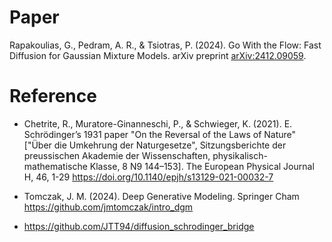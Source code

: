 # Paper

Rapakoulias, G., Pedram, A. R., & Tsiotras, P. (2024). Go With the
Flow: Fast Diffusion for Gaussian Mixture Models. arXiv preprint
[arXiv:2412.09059](https://arxiv.org/pdf/2412.09059).

# Reference

- Chetrite, R., Muratore-Ginanneschi, P., & Schwieger,
K. (2021). E. Schrödinger’s 1931 paper "On the Reversal of the Laws of
Nature" ["Über die Umkehrung der Naturgesetze", Sitzungsberichte der
preussischen Akademie der Wissenschaften, physikalisch-mathematische
Klasse, 8 N9 144–153]. The European Physical Journal H, 46, 1-29
<https://doi.org/10.1140/epjh/s13129-021-00032-7>

- Tomczak, J. M. (2024). Deep Generative Modeling. Springer Cham
<https://github.com/jmtomczak/intro_dgm>

- <https://github.com/JTT94/diffusion_schrodinger_bridge>
